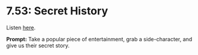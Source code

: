 # 7.53: Secret History 

Listen [here](http://www.writingexcuses.com/2012/12/26/writing-excuses-7-53-secret-history/). 

**Prompt:** Take a popular piece of entertainment, grab a side-character, and give us their secret story.
